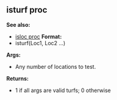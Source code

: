## isturf proc
**See also:**
+   [isloc proc](/ref/proc/isloc.md) <!-- -->
**Format:**
+   isturf(Loc1, Loc2 \...)
<!-- -->
**Args:**
+   Any number of locations to test.
<!-- -->
**Returns:**
+   1 if all args are valid turfs; 0 otherwise
